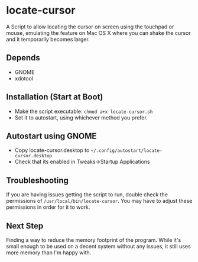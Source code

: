 # locate-cursor
A Script to allow locating the cursor on screen using the touchpad or mouse, emulating the feature on Mac OS X where you can shake the cursor and it temporarily becomes larger.


## Depends
* GNOME
* xdotool

## Installation (Start at Boot)
* Make the script executable:
`chmod a+x locate-cursor.sh`
*  Set it to autostart, using whichever method you prefer.

## Autostart using GNOME
* Copy locate-cursor.desktop to `~/.config/autostart/locate-cursor.desktop`
* Check that its enabled in Tweaks->Startup Applications

## Troubleshooting
If you are having issues getting the script to run, double check the permissions of `/usr/local/bin/locate-cursor`. You may have to adjust these permissions in order for it to work.

## Next Step
Finding a way to reduce the memory footprint of the program. While it's small enough to be used on a decent system without any issues, it still uses more memory than I'm happy with.

